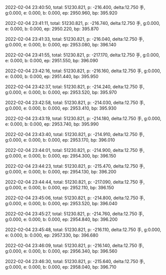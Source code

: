 2022-02-04 23:40:50, total: 51230.821, p: -216.400, delta:12.750 手, g:0.000, e: 0.000, b: 0.000, ep: 2950.960, bp: 395.920

2022-02-04 23:41:11, total: 51230.821, p: -216.740, delta:12.750 手, g:0.000, e: 0.000, b: 0.000, ep: 2950.220, bp: 395.870

2022-02-04 23:41:33, total: 51230.821, p: -216.040, delta:12.750 手, g:0.000, e: 0.000, b: 0.000, ep: 2953.080, bp: 396.140

2022-02-04 23:41:55, total: 51230.821, p: -217.170, delta:12.750 手, g:0.000, e: 0.000, b: 0.000, ep: 2951.550, bp: 396.090

2022-02-04 23:42:16, total: 51230.821, p: -216.160, delta:12.750 手, g:0.000, e: 0.000, b: 0.000, ep: 2951.440, bp: 395.950

2022-02-04 23:42:37, total: 51230.821, p: -214.240, delta:12.750 手, g:0.000, e: 0.000, b: 0.000, ep: 2953.520, bp: 395.970

2022-02-04 23:42:58, total: 51230.821, p: -214.030, delta:12.750 手, g:0.000, e: 0.000, b: 0.000, ep: 2953.410, bp: 395.930

2022-02-04 23:43:19, total: 51230.821, p: -214.180, delta:12.750 手, g:0.000, e: 0.000, b: 0.000, ep: 2953.740, bp: 395.990

2022-02-04 23:43:40, total: 51230.821, p: -214.910, delta:12.750 手, g:0.000, e: 0.000, b: 0.000, ep: 2953.170, bp: 396.010

2022-02-04 23:44:01, total: 51230.821, p: -214.900, delta:12.750 手, g:0.000, e: 0.000, b: 0.000, ep: 2954.300, bp: 396.150

2022-02-04 23:44:23, total: 51230.821, p: -215.470, delta:12.750 手, g:0.000, e: 0.000, b: 0.000, ep: 2954.130, bp: 396.200

2022-02-04 23:44:44, total: 51230.821, p: -217.090, delta:12.750 手, g:0.000, e: 0.000, b: 0.000, ep: 2952.110, bp: 396.150

2022-02-04 23:45:06, total: 51230.821, p: -214.800, delta:12.750 手, g:0.000, e: 0.000, b: 0.000, ep: 2953.520, bp: 396.040

2022-02-04 23:45:27, total: 51230.821, p: -214.760, delta:12.750 手, g:0.000, e: 0.000, b: 0.000, ep: 2954.840, bp: 396.200

2022-02-04 23:45:48, total: 51230.821, p: -216.110, delta:12.750 手, g:0.000, e: 0.000, b: 0.000, ep: 2957.330, bp: 396.680

2022-02-04 23:46:09, total: 51230.821, p: -216.140, delta:12.750 手, g:0.000, e: 0.000, b: 0.000, ep: 2956.340, bp: 396.560

2022-02-04 23:46:30, total: 51230.821, p: -215.640, delta:12.750 手, g:0.000, e: 0.000, b: 0.000, ep: 2958.040, bp: 396.710